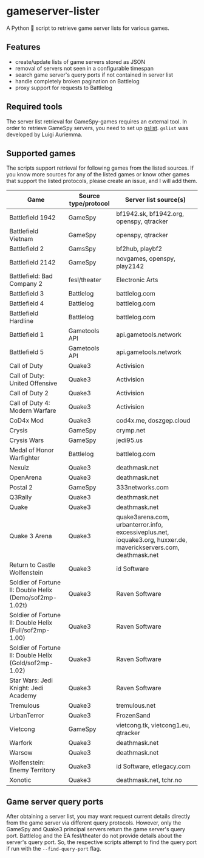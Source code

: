 # gameserver-lister

A Python 🐍 script to retrieve game server lists for various games.

## Features

- create/update lists of game servers stored as JSON
- removal of servers not seen in a configurable timespan
- search game server's query ports if not contained in server list
- handle completely broken pagination on Battlelog
- proxy support for requests to Battlelog

## Required tools

The server list retrieval for GameSpy-games requires an external tool. In order to retrieve GameSpy servers, you need to set up [gslist](http://aluigi.altervista.org/papers.htm#gslist). `gslist` was developed by Luigi Auriemma.

## Supported games

The scripts support retrieval for following games from the listed sources. If you know more sources for any of the listed games or know other games that support the listed protocols, please create an issue, and I will add them.

| Game                                                    | Source type/protocol | Server list source(s)                                                                                             |
|---------------------------------------------------------|----------------------|-------------------------------------------------------------------------------------------------------------------|
| Battlefield 1942                                        | GameSpy              | bf1942.sk, bf1942.org, openspy, qtracker                                                                          |
| Battlefield Vietnam                                     | GameSpy              | openspy, qtracker                                                                                                 |
| Battlefield 2                                           | GamsSpy              | bf2hub, playbf2                                                                                                   |
| Battlefield 2142                                        | GameSpy              | novgames, openspy, play2142                                                                                       |
| Battlefield: Bad Company 2                              | fesl/theater         | Electronic Arts                                                                                                   |
| Battlefield 3                                           | Battlelog            | battlelog.com                                                                                                     |
| Battlefield 4                                           | Battlelog            | battlelog.com                                                                                                     |
| Battlefield Hardline                                    | Battlelog            | battlelog.com                                                                                                     |
| Battlefield 1                                           | Gametools API        | api.gametools.network                                                                                             |
| Battlefield 5                                           | Gametools API        | api.gametools.network                                                                                             |
| Call of Duty                                            | Quake3               | Activision                                                                                                        |
| Call of Duty: United Offensive                          | Quake3               | Activision                                                                                                        |
| Call of Duty 2                                          | Quake3               | Activision                                                                                                        |
| Call of Duty 4: Modern Warfare                          | Quake3               | Activision                                                                                                        |
| CoD4x Mod                                               | Quake3               | cod4x.me, doszgep.cloud                                                                                           |
| Crysis                                                  | GameSpy              | crymp.net                                                                                                         |
| Crysis Wars                                             | GameSpy              | jedi95.us                                                                                                         |
| Medal of Honor Warfighter                               | Battlelog            | battlelog.com                                                                                                     |
| Nexuiz                                                  | Quake3               | deathmask.net                                                                                                     |
| OpenArena                                               | Quake3               | deathmask.net                                                                                                     |
| Postal 2                                                | GameSpy              | 333networks.com                                                                                                   |
| Q3Rally                                                 | Quake3               | deathmask.net                                                                                                     |
| Quake                                                   | Quake3               | deathmask.net                                                                                                     |
| Quake 3 Arena                                           | Quake3               | quake3arena.com, urbanterror.info, excessiveplus.net, ioquake3.org, huxxer.de, maverickservers.com, deathmask.net |
| Return to Castle Wolfenstein                            | Quake3               | id Software                                                                                                       |
| Soldier of Fortune II: Double Helix (Demo/sof2mp-1.02t) | Quake3               | Raven Software                                                                                                    |
| Soldier of Fortune II: Double Helix (Full/sof2mp-1.00)  | Quake3               | Raven Software                                                                                                    |
| Soldier of Fortune II: Double Helix (Gold/sof2mp-1.02)  | Quake3               | Raven Software                                                                                                    |
| Star Wars: Jedi Knight: Jedi Academy                    | Quake3               | Raven Software                                                                                                    |
| Tremulous                                               | Quake3               | tremulous.net                                                                                                     |
| UrbanTerror                                             | Quake3               | FrozenSand                                                                                                        |
| Vietcong                                                | GameSpy              | vietcong.tk, vietcong1.eu, qtracker                                                                               |
| Warfork                                                 | Quake3               | deathmask.net                                                                                                     |
| Warsow                                                  | Quake3               | deathmask.net                                                                                                     |
| Wolfenstein: Enemy Territory                            | Quake3               | id Software, etlegacy.com                                                                                         |
| Xonotic                                                 | Quake3               | deathmask.net, tchr.no                                                                                            |

## Game server query ports

After obtaining a server list, you may want request current details directly from the game server via different query protocols. However, only the GameSpy and Quake3 principal servers return the game server's query port. Battlelog and the EA fesl/theater do not provide details about the server's query port. So, the respective scripts attempt to find the query port if run with the `--find-query-port` flag.
